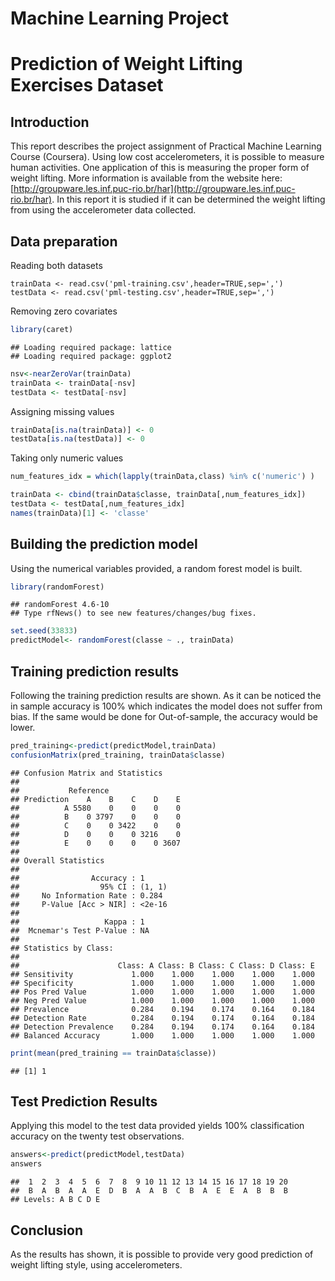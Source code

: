 
Machine Learning Project 
=========================

Prediction of Weight Lifting Exercises Dataset
==============================================

## Introduction

This report describes the project assignment of Practical Machine Learning Course (Coursera).
Using low cost accelerometers, it is possible to measure human activities. One application of this is measuring the proper form of weight lifting. More information is available from the website here:[http://groupware.les.inf.puc-rio.br/har](http://groupware.les.inf.puc-rio.br/har). In this report it is studied if it can be determined the weight lifting from using the accelerometer data collected.

## Data preparation

Reading both datasets
```{r}
trainData <- read.csv('pml-training.csv',header=TRUE,sep=',')
testData <- read.csv('pml-testing.csv',header=TRUE,sep=',')
```


Removing zero covariates

```r
library(caret)
```

```
## Loading required package: lattice
## Loading required package: ggplot2
```

```r
nsv<-nearZeroVar(trainData) 
trainData <- trainData[-nsv] 
testData <- testData[-nsv]
```


Assigning missing values

```r
trainData[is.na(trainData)] <- 0 
testData[is.na(testData)] <- 0 
```


Taking only numeric values

```r
num_features_idx = which(lapply(trainData,class) %in% c('numeric') )

trainData <- cbind(trainData$classe, trainData[,num_features_idx]) 
testData <- testData[,num_features_idx] 
names(trainData)[1] <- 'classe' 
```


## Building the prediction model
Using the numerical variables provided, a random forest model is built.


```r
library(randomForest)
```

```
## randomForest 4.6-10
## Type rfNews() to see new features/changes/bug fixes.
```

```r
set.seed(33833) 
predictModel<- randomForest(classe ~ ., trainData)
```


## Training prediction results
Following the training prediction results are shown. As it can be noticed the in sample accuracy is 100% which indicates the model does not suffer from bias.
If the same would be done for Out-of-sample, the accuracy would be lower.


```r
pred_training<-predict(predictModel,trainData) 
confusionMatrix(pred_training, trainData$classe)
```

```
## Confusion Matrix and Statistics
## 
##           Reference
## Prediction    A    B    C    D    E
##          A 5580    0    0    0    0
##          B    0 3797    0    0    0
##          C    0    0 3422    0    0
##          D    0    0    0 3216    0
##          E    0    0    0    0 3607
## 
## Overall Statistics
##                                 
##                Accuracy : 1     
##                  95% CI : (1, 1)
##     No Information Rate : 0.284 
##     P-Value [Acc > NIR] : <2e-16
##                                 
##                   Kappa : 1     
##  Mcnemar's Test P-Value : NA    
## 
## Statistics by Class:
## 
##                      Class: A Class: B Class: C Class: D Class: E
## Sensitivity             1.000    1.000    1.000    1.000    1.000
## Specificity             1.000    1.000    1.000    1.000    1.000
## Pos Pred Value          1.000    1.000    1.000    1.000    1.000
## Neg Pred Value          1.000    1.000    1.000    1.000    1.000
## Prevalence              0.284    0.194    0.174    0.164    0.184
## Detection Rate          0.284    0.194    0.174    0.164    0.184
## Detection Prevalence    0.284    0.194    0.174    0.164    0.184
## Balanced Accuracy       1.000    1.000    1.000    1.000    1.000
```

```r
print(mean(pred_training == trainData$classe)) 
```

```
## [1] 1
```


## Test Prediction Results
Applying this model to the test data provided yields 100% classification accuracy on the twenty test observations.

```r
answers<-predict(predictModel,testData) 
answers
```

```
##  1  2  3  4  5  6  7  8  9 10 11 12 13 14 15 16 17 18 19 20 
##  B  A  B  A  A  E  D  B  A  A  B  C  B  A  E  E  A  B  B  B 
## Levels: A B C D E
```


## Conclusion
As the results has shown, it is possible to provide very good prediction of weight lifting style, using accelerometers.

